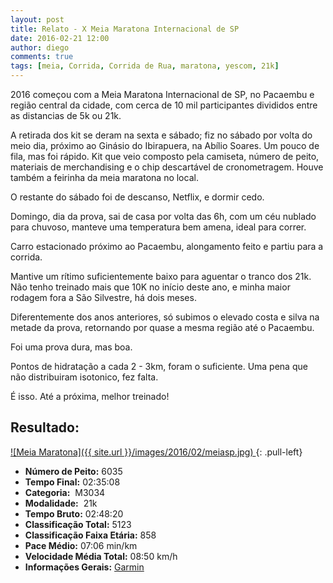 ```yaml
---
layout: post
title: Relato - X Meia Maratona Internacional de SP
date: 2016-02-21 12:00
author: diego
comments: true
tags: [meia, Corrida, Corrida de Rua, maratona, yescom, 21k]
---
```


2016 começou com a Meia Maratona Internacional de SP, no Pacaembu e região central da cidade, com cerca de 10 mil participantes divididos entre as distancias de 5k ou 21k.

A retirada dos kit se deram na sexta e sábado; fiz no sábado por volta do meio dia, próximo ao Ginásio do Ibirapuera, na Abílio Soares. Um pouco de fila, mas foi rápido. Kit que veio composto pela camiseta, número de peito, materiais de merchandising e o chip descartável de cronometragem. Houve também a feirinha da meia maratona no local.

O restante do sábado foi de descanso, Netflix, e dormir cedo.

Domingo, dia da prova, sai de casa por volta das 6h, com um céu nublado para chuvoso, manteve uma temperatura bem amena, ideal para correr.

Carro estacionado próximo ao Pacaembu, alongamento feito e partiu para a corrida.

Mantive um rítimo suficientemente baixo para aguentar o tranco dos 21k. Não tenho treinado mais que 10K no início deste ano, e minha maior rodagem fora a São Silvestre, há dois meses.

Diferentemente dos anos anteriores, só subimos o elevado costa e silva na metade da prova, retornando por quase a mesma região até o Pacaembu.

Foi uma prova dura, mas boa.

Pontos de hidratação a cada 2 - 3km, foram o suficiente. Uma pena que não distribuiram isotonico, fez falta.

É isso. Até a próxima, melhor treinado!

## Resultado:

<a href="/images/2016/02/meiasp_big.jpg">
![Meia Maratona]({{ site.url }}/images/2016/02/meiasp.jpg)
</a>
{: .pull-left}

* **Número de Peito:** 6035
* **Tempo Final:** 02:35:08
* **Categoria:**  M3034
* **Modalidade:**  21k
* **Tempo Bruto:** 02:48:20
* **Classificação Total:**  5123
* **Classificação Faixa Etária:**  858
* **Pace Médio:** 07:06 min/km
* **Velocidade Média Total:**  08:50 km/h
* **Informações Gerais:** <a href="https://connect.garmin.com/modern/activity/1058519399" target="_blank">Garmin</a>
